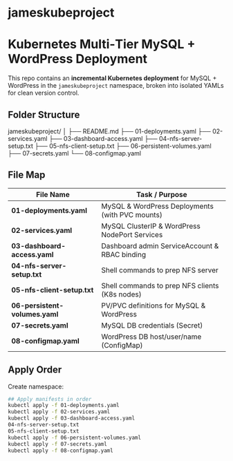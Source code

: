 # jameskubeproject
# Kubernetes Multi‑Tier MySQL + WordPress Deployment
This repo contains an **incremental Kubernetes deployment** for MySQL + WordPress in the `jameskubeproject` namespace, broken into isolated YAMLs for clean version control.
## Folder Structure
jameskubeproject/
│
├── README.md
├── 01-deployments.yaml
├── 02-services.yaml
├── 03-dashboard-access.yaml
├── 04-nfs-server-setup.txt
├── 05-nfs-client-setup.txt
├── 06-persistent-volumes.yaml
├── 07-secrets.yaml
└── 08-configmap.yaml
## File Map
| File Name                  | Task / Purpose |
|----------------------------|----------------|
| **01-deployments.yaml**    | MySQL & WordPress Deployments (with PVC mounts) |
| **02-services.yaml**       | MySQL ClusterIP & WordPress NodePort Services |
| **03-dashboard-access.yaml** | Dashboard admin ServiceAccount & RBAC binding |
| **04-nfs-server-setup.txt** | Shell commands to prep NFS server |
| **05-nfs-client-setup.txt** | Shell commands to prep NFS clients (K8s nodes) |
| **06-persistent-volumes.yaml** | PV/PVC definitions for MySQL & WordPress |
| **07-secrets.yaml**        | MySQL DB credentials (Secret) |
| **08-configmap.yaml**      | WordPress DB host/user/name (ConfigMap) |

## Apply Order
 Create namespace:
   ```bash kubectl create namespace jameskubeproject
## Apply manifests in order
kubectl apply -f 01-deployments.yaml
kubectl apply -f 02-services.yaml
kubectl apply -f 03-dashboard-access.yaml
04-nfs-server-setup.txt
05-nfs-client-setup.txt
kubectl apply -f 06-persistent-volumes.yaml
kubectl apply -f 07-secrets.yaml
kubectl apply -f 08-configmap.yaml

